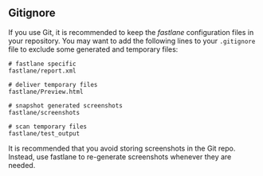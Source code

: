 ## Gitignore

If you use Git, it is recommended to keep the _fastlane_ configuration files in your repository. You may want to add the following lines to your `.gitignore` file to exclude some generated and temporary files:

```no-highlight
# fastlane specific
fastlane/report.xml

# deliver temporary files
fastlane/Preview.html

# snapshot generated screenshots
fastlane/screenshots

# scan temporary files
fastlane/test_output
```

It is recommended that you avoid storing screenshots in the Git repo. Instead, use fastlane to re-generate screenshots whenever they are needed.
